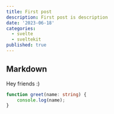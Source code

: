 ```yaml
---
title: First post
description: First post is description
date: '2023-06-18'
categories:
  - svelte 
  - sveltekit
published: true
---
```


## Markdown

Hey friends :)


```typescript
function greet(name: string) {
    console.log(name);
}
```